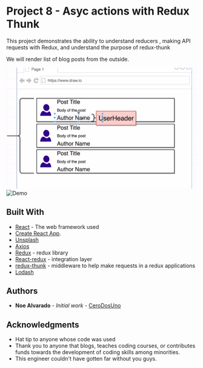 # Project 8 - Asyc actions with Redux Thunk

This project demonstrates the ability to understand reducers , making API requests with Redux, and understand the purpose of redux-thunk

We will render list of blog posts from the outside.

![Design](https://github.com/CeroDosUno/intro-to-react/blob/master/8.blogposts/design.png)
![Demo](https://github.com/CeroDosUno/intro-to-react/blob/master/8.blogposts/demo.gif)

## Built With

* [React](nuull) - The web framework used
* [Create React App](https://github.com/facebook/create-react-app).
* [Unsplash](https://unsplash.com)
* [Axios](null)
* [Redux](null) - redux library
* [React-redux](null) - integration layer
* [redux-thunk](null) - middleware to help make requests in a redux applications
* [Lodash](null)


## Authors

* **Noe Alvarado** - *Initial work* - [CeroDosUno](https://github.com/CeroDosUno)

## Acknowledgments

* Hat tip to anyone whose code was used
* Thank you to anyone that blogs, teaches coding courses, or contributes funds towards the development of coding skills among minorities.
* This engineer couldn't have gotten far without you guys.
